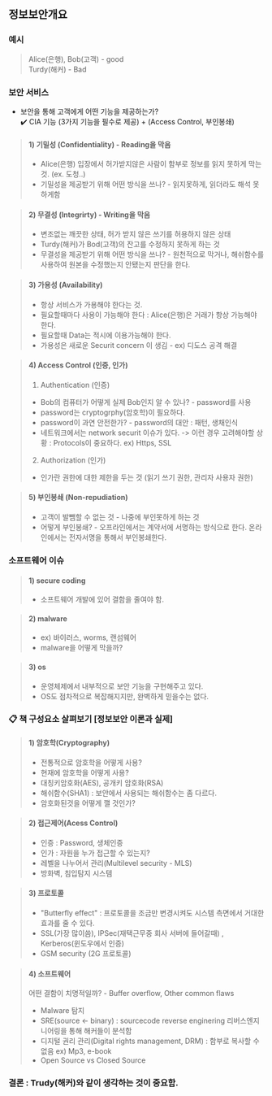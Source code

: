 ## 정보보안개요
### 예시
> Alice(은행), Bob(고객)  - good <br>
> Turdy(해커) - Bad

### 보안 서비스
- 보안을 통해 고객에게 어떤 기능을 제공하는가? <br>
:heavy_check_mark: CIA 기능 (3가지 기능을 필수로 제공) + (Access Control, 부인봉쇄)

> #### 1) 기밀성 (Confidentiality) - Reading을 막음
> - Alice(은행) 입장에서 허가받지않은 사람이 함부로 정보를 읽지 못하게 막는 것. (ex. 도청..)
> - 기밀성을 제공받기 위해 어떤 방식을 쓰나? - 읽지못하게, 읽더라도 해석 못하게함
 
> #### 2) 무결성 (Integrirty) - Writing을 막음
> - 변조없는 깨끗한 상태, 허가 받지 않은 쓰기를 허용하지 않은 상태 
> - Turdy(해커)가 Bod(고객)의 잔고를 수정하지 못하게 하는 것
> - 무결성을 제공받기 위해 어떤 방식을 쓰나? - 원천적으로 막거나, 해쉬함수를 사용하여 원본을 수정했는지 안됐는지 판단을 한다.

> #### 3) 가용성 (Availability)
> - 항상 서비스가 가용해야 한다는 것.
> - 필요할때마다 사용이 가능해야 한다 :  Alice(은행)은 거래가 항상 가능해야 한다. 
> - 필요할때 Data는 적시에 이용가능해야 한다.
> - 가용성은 새로운 Securit concern 이 생김 - ex) 디도스 공격 해결 

> #### 4) Access Control (인증, 인가)
> 1) Authentication (인증)
> - Bob의 컴퓨터가 어떻게 실제 Bob인지 알 수 있나? - password를 사용
> - password는 cryptogrphy(암호학)이 필요하다. 
> - password이 과연 안전한가? - password의 대안 : 패턴, 생채인식 
> - 네트워크에서는 network securit 이슈가 있다. -> 이런 경우 고려해야할 상황 : Protocols이 중요하다. ex) Https, SSL
> 2) Authorization (인가)
> - 인가란 권한에 대한 제한을 두는 것 (읽기 쓰기 권한, 관리자 사용자 권한)

> #### 5) 부인봉쇄 (Non-repudiation)
> - 고객이 발뺌할 수 없는 것 - 나중에 부인못하게 하는 것 
> - 어떻게 부인봉쇄? - 오프라인에서는 계약서에 서명하는 방식으로 한다. 온라인에서는 전자서명을 통해서 부인봉쇄한다. 

### 소프트웨어 이슈

> #### 1) secure coding
> - 소프트웨어 개발에 있어 결함을 줄여야 함.

> #### 2) malware
> - ex) 바이러스, worms, 랜섬웨어
> - malware을 어떻게 막을까? 

> #### 3) os
> - 운영체제에서 내부적으로 보안 기능을 구현해주고 있다.
> - OS도 점차적으로 복잡해지지만, 완벽하게 믿을수는 없다. 

### :clipboard: 책 구성요소 살펴보기 [정보보안 이론과 실제]
> #### 1) 암호학(Cryptography)
> - 전통적으로 암호학을 어떻게 사용?
> -  현재에 암호학을 어떻게 사용?
> - 대칭키암호화(AES), 공개키 암호화(RSA)
> - 해쉬함수(SHA1) : 보안에서 사용되는 해쉬함수는 좀 다르다.
> - 암호화된것을 어떻게 깰 것인가?

> #### 2) 접근제어(Acess Control)
> - 인증 : Password, 생체인증 
> - 인가 : 자원을 누가 접근할 수 있는지? 
> - 레벨을 나누어서 관리(Multilevel security - MLS) 
> - 방화벽, 침입탐지 시스템

> #### 3) 프로토콜
> - "Butterfly effect" : 프로토콜을 조금만 변경시켜도 시스템 측면에서 거대한 효과를 줄 수 있다. 
> - SSL(가장 많이씀), IPSec(재택근무중 회사 서버에 들어갈때) , Kerberos(윈도우에서 인증)
> - GSM security (2G 프로토콜)

> #### 4) 소프트웨어
> 어떤 결함이 치명적일까? - Buffer overflow, Other common flaws
> - Malware 탐지
> - SRE(source <- binary) : sourcecode reverse enginering 리버스엔지니어링을 통해 해커들이 분석함
> - 디지털 권리 관리(Digital rights management, DRM) : 함부로 복사할 수 없음 ex) Mp3, e-book
> - Open Source vs Closed Source

### 결론 : Trudy(해커)와 같이 생각하는 것이 중요함.
